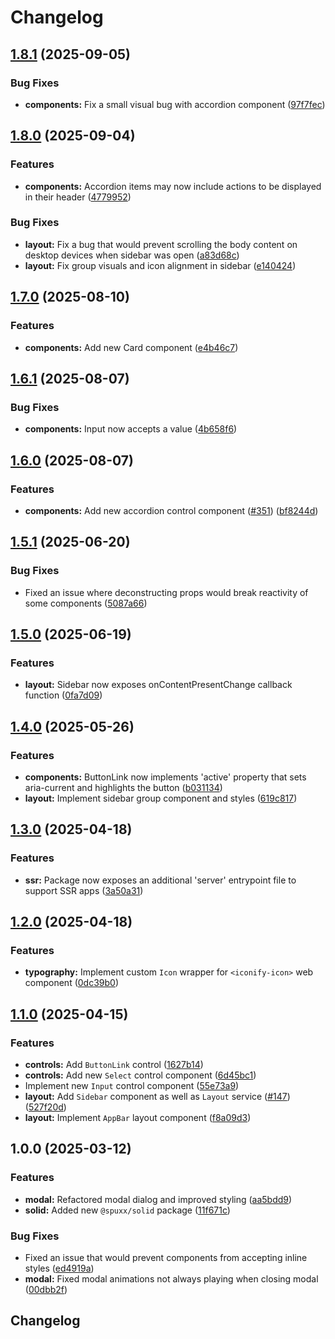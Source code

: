 # Changelog

## [1.8.1](https://github.com/spuxx-dev/jslibs/compare/solid-v1.8.0...solid-v1.8.1) (2025-09-05)


### Bug Fixes

* **components:** Fix a small visual bug with accordion component ([97f7fec](https://github.com/spuxx-dev/jslibs/commit/97f7fec44cf2080c1b31a6c6231b54b4bd1cf290))

## [1.8.0](https://github.com/spuxx-dev/jslibs/compare/solid-v1.7.0...solid-v1.8.0) (2025-09-04)


### Features

* **components:** Accordion items may now include actions to be displayed in their header ([4779952](https://github.com/spuxx-dev/jslibs/commit/47799521b03bf6a128cd40b5e202692e7f50fa92))


### Bug Fixes

* **layout:** Fix a bug that would prevent scrolling the body content on desktop devices when sidebar was open ([a83d68c](https://github.com/spuxx-dev/jslibs/commit/a83d68c17ac7ba1802373b00ecb4dab874d2799b))
* **layout:** Fix group visuals and icon alignment in sidebar ([e140424](https://github.com/spuxx-dev/jslibs/commit/e14042494f4ba72894f4b2003f366d2d2bad600f))

## [1.7.0](https://github.com/spuxx-dev/jslibs/compare/solid-v1.6.1...solid-v1.7.0) (2025-08-10)


### Features

* **components:** Add new Card component ([e4b46c7](https://github.com/spuxx-dev/jslibs/commit/e4b46c72cd6c06c2ab019f6a03c3db993d211003))

## [1.6.1](https://github.com/spuxx-dev/jslibs/compare/solid-v1.6.0...solid-v1.6.1) (2025-08-07)


### Bug Fixes

* **components:** Input now accepts a value ([4b658f6](https://github.com/spuxx-dev/jslibs/commit/4b658f6a3634b21ecbcd43fef9d0d30723d95c81))

## [1.6.0](https://github.com/spuxx-dev/jslibs/compare/solid-v1.5.1...solid-v1.6.0) (2025-08-07)


### Features

* **components:** Add new accordion control component ([#351](https://github.com/spuxx-dev/jslibs/issues/351)) ([bf8244d](https://github.com/spuxx-dev/jslibs/commit/bf8244d9483caf74fa15ca5bbf13e6c1a175c030))

## [1.5.1](https://github.com/spuxx-dev/jslibs/compare/solid-v1.5.0...solid-v1.5.1) (2025-06-20)


### Bug Fixes

* Fixed an issue where deconstructing props would break reactivity of some components ([5087a66](https://github.com/spuxx-dev/jslibs/commit/5087a665924266c1d0ab592bcc23d943f42bf99f))

## [1.5.0](https://github.com/spuxx-dev/jslibs/compare/solid-v1.4.0...solid-v1.5.0) (2025-06-19)


### Features

* **layout:** Sidebar now exposes onContentPresentChange callback function ([0fa7d09](https://github.com/spuxx-dev/jslibs/commit/0fa7d097bc5782b8db4394a4a368461c5d55f6fc))

## [1.4.0](https://github.com/spuxx-dev/jslibs/compare/solid-v1.3.0...solid-v1.4.0) (2025-05-26)


### Features

* **components:** ButtonLink now implements 'active' property that sets aria-current and highlights the button ([b031134](https://github.com/spuxx-dev/jslibs/commit/b03113422eb7d08486c3ec3a642c181348e0a110))
* **layout:** Implement sidebar group component and styles ([619c817](https://github.com/spuxx-dev/jslibs/commit/619c8174c3e9d6659a63041a2ffb1bf8698825e5))

## [1.3.0](https://github.com/spuxx-dev/jslibs/compare/solid-v1.2.0...solid-v1.3.0) (2025-04-18)


### Features

* **ssr:** Package now exposes an additional 'server' entrypoint file to support SSR apps ([3a50a31](https://github.com/spuxx-dev/jslibs/commit/3a50a317b6201098b5a5812aa12562224385cc5c))

## [1.2.0](https://github.com/spuxx-dev/jslibs/compare/solid-v1.1.0...solid-v1.2.0) (2025-04-18)


### Features

* **typography:** Implement custom `Icon` wrapper for `<iconify-icon>` web component ([0dc39b0](https://github.com/spuxx-dev/jslibs/commit/0dc39b08e591046c64f463d39dbe2449a1ff17ba))

## [1.1.0](https://github.com/spuxx-dev/jslibs/compare/solid-v1.0.0...solid-v1.1.0) (2025-04-15)


### Features

* **controls:** Add `ButtonLink` control ([1627b14](https://github.com/spuxx-dev/jslibs/commit/1627b144df9aaf4de347866f8bb9540384b32613))
* **controls:** Add new `Select` control component ([6d45bc1](https://github.com/spuxx-dev/jslibs/commit/6d45bc18e03d32c088bfd29a886f4f42cda6f3bd))
* Implement new `Input` control component ([55e73a9](https://github.com/spuxx-dev/jslibs/commit/55e73a987252ae4a9c4008bdbd3250f125db2297))
* **layout:** Add `Sidebar` component as well as `Layout` service ([#147](https://github.com/spuxx-dev/jslibs/issues/147)) ([527f20d](https://github.com/spuxx-dev/jslibs/commit/527f20d3461c7509d5e63dec2f4cc64bef65a7a3))
* **layout:** Implement `AppBar` layout component ([f8a09d3](https://github.com/spuxx-dev/jslibs/commit/f8a09d3c7a86e05314549effad3a4991ff7985f0))

## 1.0.0 (2025-03-12)


### Features

* **modal:** Refactored modal dialog and improved styling ([aa5bdd9](https://github.com/spuxx-dev/jslibs/commit/aa5bdd93aac610c6cd906d4d6fdb9410474b0087))
* **solid:** Added new `@spuxx/solid` package ([11f671c](https://github.com/spuxx-dev/jslibs/commit/11f671c422d668fe4323b76c7ec22ae844e4ea05))


### Bug Fixes

* Fixed an issue that would prevent components from accepting inline styles ([ed4919a](https://github.com/spuxx-dev/jslibs/commit/ed4919a8afe75411c1e9bb2606d43ae756e7c782))
* **modal:** Fixed modal animations not always playing when closing modal ([00dbb2f](https://github.com/spuxx-dev/jslibs/commit/00dbb2fdd0fb5f01c6e482ddf2c91eaf147599e8))

## Changelog
